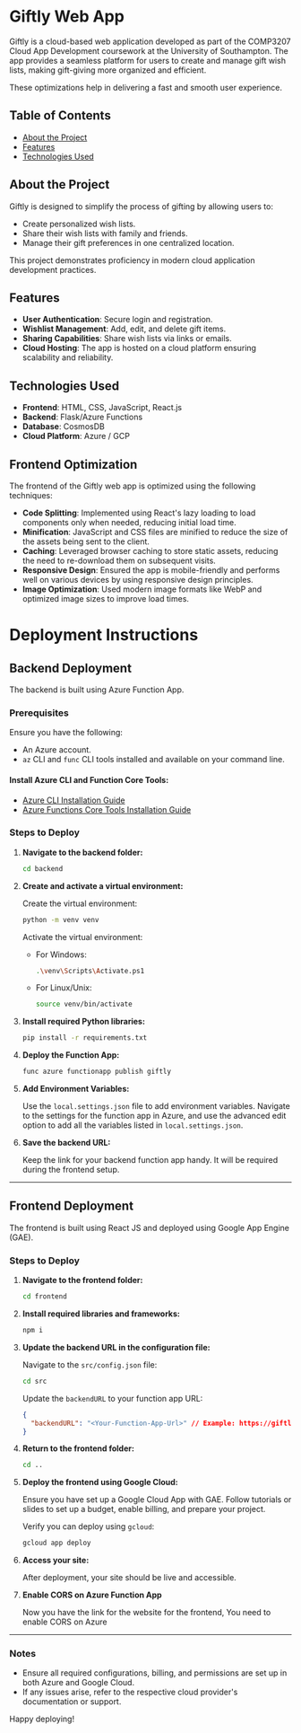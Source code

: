 # Giftly Web App

Giftly is a cloud-based web application developed as part of the COMP3207 Cloud App Development coursework at the University of Southampton. The app provides a seamless platform for users to create and manage gift wish lists, making gift-giving more organized and efficient.

These optimizations help in delivering a fast and smooth user experience.

## Table of Contents
- [About the Project](#about-the-project)
- [Features](#features)
- [Technologies Used](#technologies-used)

## About the Project
Giftly is designed to simplify the process of gifting by allowing users to:
- Create personalized wish lists.
- Share their wish lists with family and friends.
- Manage their gift preferences in one centralized location.

This project demonstrates proficiency in modern cloud application development practices.

## Features
- **User Authentication**: Secure login and registration.
- **Wishlist Management**: Add, edit, and delete gift items.
- **Sharing Capabilities**: Share wish lists via links or emails.
- **Cloud Hosting**: The app is hosted on a cloud platform ensuring scalability and reliability.

## Technologies Used
- **Frontend**: HTML, CSS, JavaScript, React.js
- **Backend**: Flask/Azure Functions
- **Database**: CosmosDB
- **Cloud Platform**: Azure / GCP 

## Frontend Optimization

The frontend of the Giftly web app is optimized using the following techniques:

- **Code Splitting**: Implemented using React's lazy loading to load components only when needed, reducing initial load time.
- **Minification**: JavaScript and CSS files are minified to reduce the size of the assets being sent to the client.
- **Caching**: Leveraged browser caching to store static assets, reducing the need to re-download them on subsequent visits.
- **Responsive Design**: Ensured the app is mobile-friendly and performs well on various devices by using responsive design principles.
- **Image Optimization**: Used modern image formats like WebP and optimized image sizes to improve load times.

# Deployment Instructions

## Backend Deployment

The backend is built using Azure Function App.

### Prerequisites

Ensure you have the following:
- An Azure account.
- `az` CLI and `func` CLI tools installed and available on your command line. 

#### Install Azure CLI and Function Core Tools:
- [Azure CLI Installation Guide](https://learn.microsoft.com/en-us/cli/azure/install-azure-cli-windows?tabs=azure-cli)
- [Azure Functions Core Tools Installation Guide](https://learn.microsoft.com/en-us/azure/azure-functions/functions-run-local?tabs=windows%2Cisolated-process%2Cnode-v4%2Cpython-v2%2Chttp-trigger%2Ccontainer-apps&pivots=programming-language-python#install-the-azure-functions-core-tools)

### Steps to Deploy

1. **Navigate to the backend folder:**

   ```bash
   cd backend
   ```

2. **Create and activate a virtual environment:**

   Create the virtual environment:
   ```bash
   python -m venv venv
   ```

   Activate the virtual environment:
   - For Windows:
     ```bash
     .\venv\Scripts\Activate.ps1
     ```
   - For Linux/Unix:
     ```bash
     source venv/bin/activate
     ```

3. **Install required Python libraries:**

   ```bash
   pip install -r requirements.txt
   ```

4. **Deploy the Function App:**

   ```bash
   func azure functionapp publish giftly
   ```

5. **Add Environment Variables:**

   Use the `local.settings.json` file to add environment variables. Navigate to the settings for the function app in Azure, and use the advanced edit option to add all the variables listed in `local.settings.json`.

6. **Save the backend URL:**

   Keep the link for your backend function app handy. It will be required during the frontend setup.

---

## Frontend Deployment

The frontend is built using React JS and deployed using Google App Engine (GAE).

### Steps to Deploy

1. **Navigate to the frontend folder:**

   ```bash
   cd frontend
   ```

2. **Install required libraries and frameworks:**

   ```bash
   npm i
   ```

3. **Update the backend URL in the configuration file:**

   Navigate to the `src/config.json` file:
   ```bash
   cd src
   ```

   Update the `backendURL` to your function app URL:
   ```json
   {
     "backendURL": "<Your-Function-App-Url>" // Example: https://giftly.azurewebsites.net
   }
   ```

4. **Return to the frontend folder:**

   ```bash
   cd ..
   ```

5. **Deploy the frontend using Google Cloud:**

   Ensure you have set up a Google Cloud App with GAE. Follow tutorials or slides to set up a budget, enable billing, and prepare your project.

   Verify you can deploy using `gcloud`:
   ```bash
   gcloud app deploy
   ```

6. **Access your site:**

   After deployment, your site should be live and accessible.

7. **Enable CORS on Azure Function App**

   Now you have the link for the website for the frontend, You need to enable CORS on Azure

---

### Notes
- Ensure all required configurations, billing, and permissions are set up in both Azure and Google Cloud.
- If any issues arise, refer to the respective cloud provider's documentation or support.

Happy deploying!
